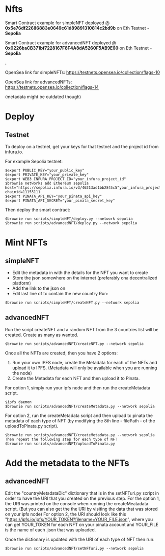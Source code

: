 # Nfts

Smart Contract example for simpleNFT deployed @ **0x5e76df22686883e0649c61d89891310814c2bd9b** on Eth Testnet - **Sepolia**

Smart Contract example for advancedNFT deployed @ **0x0226baCB371bf7228167F8F4A8dA5260F5AB9E60** on Eth Testnet - **Sepolia**

.

OpenSea link for simpleNFTs:
https://testnets.opensea.io/collection/flags-10

OpenSea link for advancedNFTs:
https://testnets.opensea.io/collection/flags-14

(metadata might be outdated though)

# Deploy

## Testnet
To deploy on a testnet, get your keys for that testnet and the project id from infura.io.

For example Sepolia testnet:
```
$export PUBLIC_KEY="your_public_key"
$export PRIVATE_KEY="your_private_key"
$export WEB3_INFURA_PROJECT_ID="your_infura_project_id"
$brownie networks add Ethereum sepolia host="https://sepolia.infura.io/v3/46213ad1bb2845c5"your_infura_project_id" chainid=11155111
$export PINATA_API_KEY="your_pinata_api_key"
$export PINATA_API_SECRET="your_pinata_secret_key"
```
Then deploy the smart contract:
```
$brownie run scripts/simpleNFT/deploy.py --network sepolia
$brownie run scripts/advancedNFT/deploy.py --network sepolia
```

# Mint NFTs

## simpleNFT
- Edit the metadata in [](./json) with the details for the NFT you want to create
- Store the json somewhere on the internet (preferably ona decentralized platform)
- Add the link to the json on [](./brownie-config.yaml)
- Edit last line of [](./scripts/simpleNFT/createNFT.py) to contain the new country
Run:
```
$brownie run scripts/simpleNFT/createNFT.py --network sepolia
```

## advancedNFT
Run the script createNFT and a random NFT from the 3 countries list will be created. Create as many as wanted.
```
$brownie run scripts/advancedNFT/createNFT.py --network sepolia
```
Once all the NFTs are created, then you have 2 options:
1. Run your own IPFS node, create the Metadata for each of the NFTs and upload it to IPFS. (Metadata will only be available when you are running the node)
2. Create the Metadata for each NFT and then upload it to Pinata.

For option 1, simply run your ipfs node and then run the createMetadata script.
```
$ipfs daemon
$brownie run scripts/advancedNFT/createMetadata.py --network sepolia
```
For option 2, run the createMetadata script and then upload to pinata the metadata of each type of NFT (by modifying the 8th line - filePath - of the uploadToPinata.py script).
```
$brownie run scripts/advancedNFT/createMetadata.py --network sepolia
Then repeat the following step for each type of NFT
$brownie run scripts/advancedNFT/uploadToPinata.py
```

# Add the metadata to the NFTs

## advancedNFT

Edit the "countryMetadataDic" dictionary that is in the setNFTuri.py script in order to have the URI that you created on the previous step.
For the option 1, the URI was printed on the console when running the createMeatadata script. (But you can also get the the URI by visiting the data that was stored on your ipfs node)
For option 2, the URI should look like this "https://ipfs.io/ipfs/YOUR_TOKEN?filename=YOUR_FILE.json", where you can get YOUR_TOKEN for each NFT on your pinata account and YOUR_FILE is the name of each .json that was uploaded.

Once the dictionary is updated with the URI of each type of NFT then run:

```
$brownie run scripts/advancedNFT/setNFTuri.py --network sepolia
```

